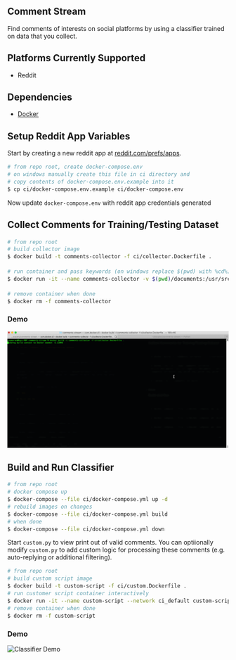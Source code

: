 ## Comment Stream

Find comments of interests on social platforms by using a classifier trained on data that you collect.
## Platforms Currently Supported

- Reddit
## Dependencies 
- [Docker](https://docs.docker.com/engine/install/)

## Setup Reddit App Variables

Start by creating a new reddit app at [reddit.com/prefs/apps](https://www.reddit.com/prefs/apps).

```bash
# from repo root, create docker-compose.env 
# on windows manually create this file in ci directory and 
# copy contents of docker-compose.env.example into it
$ cp ci/docker-compose.env.example ci/docker-compose.env
```
Now update `docker-compose.env` with reddit app credentials generated 
## Collect Comments for Training/Testing Dataset

```bash
# from repo root
# build collector image
$ docker build -t comments-collector -f ci/collector.Dockerfile .

# run container and pass keywords (on windows replace $(pwd) with %cd%)
$ docker run -it --name comments-collector -v $(pwd)/documents:/usr/src/app/src/documents --env-file ci/docker-compose.env comments-collector key_word1 key_word2 key_word3

# remove container when done
$ docker rm -f comments-collector
```
### Demo
![Collector Demo](./docs/collector_demo.gif)

## Build and Run Classifier

```bash
# from repo root
# docker compose up
$ docker-compose --file ci/docker-compose.yml up -d
# rebuild images on changes
$ docker-compose --file ci/docker-compose.yml build
# when done
$ docker-compose --file ci/docker-compose.yml down
```

Start `custom.py` to view print out of valid comments. You can optiionally modify `custom.py` to add custom logic for processing these comments (e.g. auto-replying or additional filtering). 

```bash
# from repo root
# build custom script image
$ docker build -t custom-script -f ci/custom.Dockerfile .
# run customer script container interactively
$ docker run -it --name custom-script --network ci_default custom-script
# remove container when done
$ docker rm -f custom-script
```

### Demo
![Classifier Demo](./docs/classifier_demo.gif)